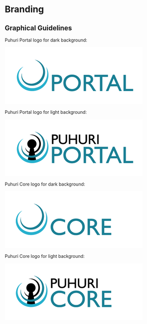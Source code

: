 # Branding

## Graphical Guidelines

Puhuri Portal logo for dark background:

![Portal Dark](assets/Puhuri_Portal_white.png)

Puhuri Portal logo for light background:

![Portal Dark](assets/Puhuri_Portal_black.png)

Puhuri Core logo for dark background:

![Portal Dark](assets/Puhuri_Core_white.png)

Puhuri Core logo for light background:

![Portal Dark](assets/Puhuri_Core_black.png)